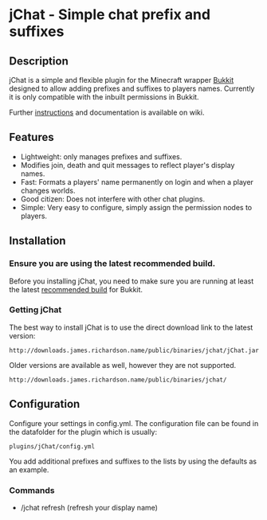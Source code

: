 jChat - Simple chat prefix and suffixes
====================================

## Description

jChat is a simple and flexible plugin for the Minecraft wrapper [Bukkit](http://bukkit.org/) designed to allow adding prefixes and suffixes to players names. Currently it is only compatible with the inbuilt permissions in Bukkit. 

Further [instructions](https://github.com/grandwazir/DynamicMOTD/wiki/instructions) and documentation is available on wiki. 

## Features

- Lightweight: only manages prefixes and suffixes.
- Modifies join, death and quit messages to reflect player's display names.
- Fast: Formats a players' name permanently on login and when a player changes worlds.
- Good citizen: Does not interfere with other chat plugins.
- Simple: Very easy to configure, simply assign the permission nodes to players.

## Installation

### Ensure you are using the latest recommended build.

Before you installing jChat, you need to make sure you are running at least the latest [recommended build](http://ci.bukkit.org/job/dev-CraftBukkit/Recommended/) for Bukkit. 

### Getting jChat

The best way to install jChat is to use the direct download link to the latest version:

    http://downloads.james.richardson.name/public/binaries/jchat/jChat.jar
    
Older versions are available as well, however they are not supported.

    http://downloads.james.richardson.name/public/binaries/jchat/

## Configuration

Configure your settings in config.yml. The configuration file can be found in the datafolder for the plugin which is usually: 

    plugins/jChat/config.yml

You add additional prefixes and suffixes to the lists by using the defaults as an example.

### Commands

- /jchat refresh (refresh your display name)



